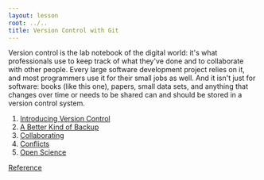 ```yaml
---
layout: lesson
root: ../..
title: Version Control with Git
---
```

Version control is the lab notebook of the digital world:
it's what professionals use to keep track of what they've done
and to collaborate with other people.
Every large software development project relies on it,
and most programmers use it for their small jobs as well.
And it isn't just for software:
books (like this one),
papers,
small data sets,
and anything that changes over time or needs to be shared
can and should be stored in a version control system.

1.  [Introducing Version Control](00-intro.md)
2.  [A Better Kind of Backup](01-backup.md)
3.  [Collaborating](02-collab.md)
4.  [Conflicts](03-conflict.md)
5.  [Open Science](04-open.md)

[Reference](../ref/02-git.md)

